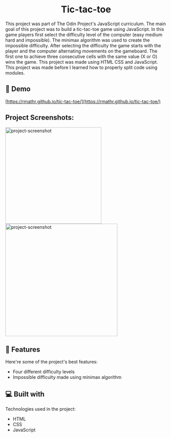 <h1 align="center" id="title">Tic-tac-toe</h1>

<p id="description">This project was part of The Odin Project's JavaScript curriculum. The main goal of this project was to build a tic-tac-toe game using JavaScript. In this game players first select the difficulty level of the computer (easy medium hard and impossible). The minimax algorithm was used to create the impossible difficulty. After selecting the difficulty the game starts with the player and the computer alternating movements on the gameboard. The first one to achieve three consecutive cells with the same value (X or O) wins the game. This project was made using HTML CSS and JavaScript. This project was made before I learned how to properly split code using modules.</p>

<h2>🚀 Demo</h2>

[https://rmathr.github.io/tic-tac-toe/](https://rmathr.github.io/tic-tac-toe/)

<h2>Project Screenshots:</h2>
<div>
  

<img src="https://firebasestorage.googleapis.com/v0/b/image-hosting-ce42a.appspot.com/o/tic-tac-toe%2Flevels.png?alt=media&amp;token=85bc96d7-1e28-4509-a1ad-fade17fe8864" alt="project-screenshot" width="300" height="auto">

<img src="https://firebasestorage.googleapis.com/v0/b/image-hosting-ce42a.appspot.com/o/tic-tac-toe%2Fgame.PNG?alt=media&amp;token=63f5ac7b-8055-4caa-becc-c33037a838ce" alt="project-screenshot" width="350" height="auto">
</div>
  
  
<h2>🧐 Features</h2>

Here're some of the project's best features:

*   Four different difficulty levels
*   Impossible difficulty made using minimax algorithm

  
  
<h2>💻 Built with</h2>

Technologies used in the project:

*   HTML
*   CSS
*   JavaScript
